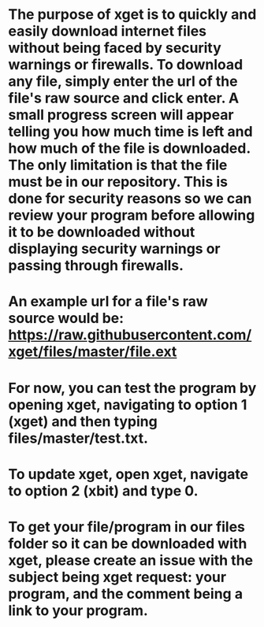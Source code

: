 # The purpose of xget is to quickly and easily download internet files without being faced by security warnings or firewalls. To download any file, simply enter the url of the file's raw source and click enter. A small progress screen will appear telling you how much time is left and how much of the file is downloaded. The only limitation is that the file must be in our repository. This is done for security reasons so we can review your program before allowing it to be downloaded without displaying security warnings or passing through firewalls.
# An example url for a file's raw source would be: https://raw.githubusercontent.com/xget/files/master/file.ext
# For now, you can test the program by opening xget, navigating to option 1 (xget) and then typing files/master/test.txt.
# To update xget, open xget, navigate to option 2 (xbit) and type 0.
# To get your file/program in our files folder so it can be downloaded with xget, please create an issue with the subject being xget request: your program, and the comment being a link to your program.
